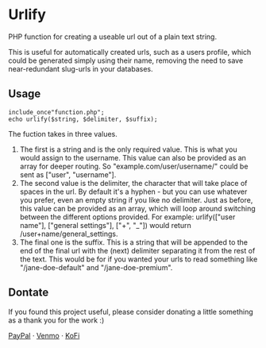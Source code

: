Urlify
======

PHP function for creating a useable url out of a plain text string.

This is useful for automatically created urls, such as a users profile, which could be generated simply using their name, removing the need to 
save near-redundant slug-urls in your databases.


Usage
-----

```
include_once"function.php";
echo urlify($string, $delimiter, $suffix);
```

The fuction takes in three values. 

1. The first is a string and is the only required value. This is what you would assign to the username. This value can also be provided as an 
array for deeper routing. So "example.com/user/username/" could be sent as ["user", "username"]. 
2. The second value is the delimiter, the character that will take place of spaces in the url. By default it's a hyphen - but you can use 
whatever you prefer, even an empty string if you like no delimiter. Just as before, this value can be provided as an array, which will loop 
around switching between the different options provided. For example: urlify(["user name"], ["general settings"], ["+", "_"]) would return 
/user+name/general_settings.
3. The final one is the suffix. This is a string that will be appended to the end of the final url with the (next) delimiter separating it from 
the rest of the text. This would be for if you wanted your urls to read something like "/jane-doe-default" and "/jane-doe-premium".


Dontate
-------

If you found this project useful, please consider donating a little something as a thank you for the work :)

[PayPal](https://paypal.me/sammurphey) · [Venmo](https://venmo.com/sammurphey) · [KoFi](https://kofi.com/sammurphey)

